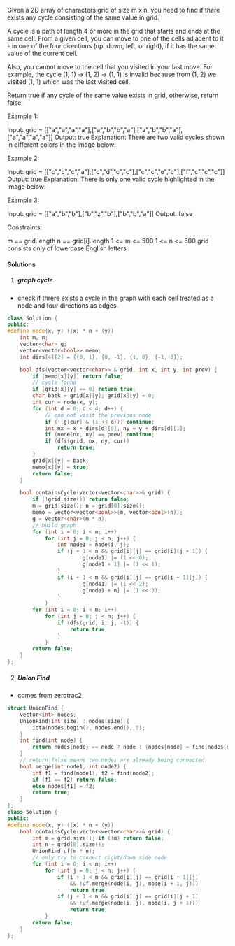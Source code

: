 Given a 2D array of characters grid of size m x n, you need to find if there exists any cycle consisting of the same value in grid.

A cycle is a path of length 4 or more in the grid that starts and ends at the same cell. From a given cell, you can move to one of the cells adjacent to it - in one of the four directions (up, down, left, or right), if it has the same value of the current cell.

Also, you cannot move to the cell that you visited in your last move. For example, the cycle (1, 1) -> (1, 2) -> (1, 1) is invalid because from (1, 2) we visited (1, 1) which was the last visited cell.

Return true if any cycle of the same value exists in grid, otherwise, return false.

 

Example 1:



Input: grid = [["a","a","a","a"],["a","b","b","a"],["a","b","b","a"],["a","a","a","a"]]
Output: true
Explanation: There are two valid cycles shown in different colors in the image below:

Example 2:



Input: grid = [["c","c","c","a"],["c","d","c","c"],["c","c","e","c"],["f","c","c","c"]]
Output: true
Explanation: There is only one valid cycle highlighted in the image below:

Example 3:



Input: grid = [["a","b","b"],["b","z","b"],["b","b","a"]]
Output: false
 

Constraints:

m == grid.length
n == grid[i].length
1 <= m <= 500
1 <= n <= 500
grid consists only of lowercase English letters.


#### Solutions

1. ##### graph cycle

- check if threre exists a cycle in the graph with each cell treated as a node and four directions as edges.

```cpp
class Solution {
public:
#define node(x, y) ((x) * n + (y))
    int m, n;
    vector<char> g;
    vector<vector<bool>> memo;
    int dirs[4][2] = {{0, 1}, {0, -1}, {1, 0}, {-1, 0}};

    bool dfs(vector<vector<char>> & grid, int x, int y, int prev) {
        if (memo[x][y]) return false;
        // cycle found
        if (grid[x][y] == 0) return true;
        char back = grid[x][y]; grid[x][y] = 0;
        int cur = node(x, y);
        for (int d = 0; d < 4; d++) {
            // can not visit the previous node
            if (!(g[cur] & (1 << d))) continue;
            int nx = x + dirs[d][0], ny = y + dirs[d][1];
            if (node(nx, ny) == prev) continue;
            if (dfs(grid, nx, ny, cur))
                return true;
        }
        grid[x][y] = back;
        memo[x][y] = true;
        return false;
    }

    bool containsCycle(vector<vector<char>>& grid) {
        if (!grid.size()) return false;
        m = grid.size(); n = grid[0].size();
        memo = vector<vector<bool>>(m, vector<bool>(n));
        g = vector<char>(m * n);
        // build graph
        for (int i = 0; i < m; i++)
            for (int j = 0; j < n; j++) {
                int node1 = node(i, j);
                if (j + 1 < n && grid[i][j] == grid[i][j + 1]) {
                        g[node1] |= (1 << 0);
                        g[node1 + 1] |= (1 << 1);
                }
                if (i + 1 < m && grid[i][j] == grid[i + 1][j]) {
                        g[node1] |= (1 << 2);
                        g[node1 + n] |= (1 << 3);
                }
            }
        for (int i = 0; i < m; i++)
            for (int j = 0; j < n; j++) {
                if (dfs(grid, i, j, -1)) {
                    return true;
                }
            }
        return false;
    }
};
```


2. ##### Union Find

- comes from zerotrac2

```cpp
struct UnionFind {
    vector<int> nodes;
    UnionFind(int size) : nodes(size) {
        iota(nodes.begin(), nodes.end(), 0);
    }
    int find(int node) {
        return nodes[node] == node ? node : (nodes[node] = find(nodes[node]));
    }
    // return false means two nodes are already being connected.
    bool merge(int node1, int node2) {
        int f1 = find(node1), f2 = find(node2);
        if (f1 == f2) return false;
        else nodes[f1] = f2;
        return true;
    }
};
class Solution {
public:
#define node(x, y) ((x) * n + (y))
    bool containsCycle(vector<vector<char>>& grid) {
        int m = grid.size(); if (!m) return false;
        int n = grid[0].size();
        UnionFind uf(m * n);
        // only try to connect right/down side node
        for (int i = 0; i < m; i++)
            for (int j = 0; j < n; j++) {
                if (i + 1 < m && grid[i][j] == grid[i + 1][j]
                    && !uf.merge(node(i, j), node(i + 1, j)))
                    return true;
                if (j + 1 < n && grid[i][j] == grid[i][j + 1] 
                    && !uf.merge(node(i, j), node(i, j + 1)))
                    return true;
            }
        return false;
    }
};
```